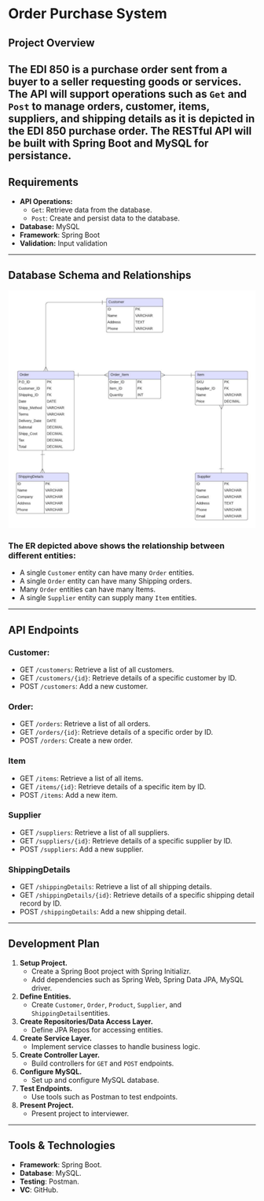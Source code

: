 # Order Purchase System

## Project Overview
The EDI 850 is a purchase order sent from a buyer to a seller requesting goods or services. 
The API will support operations such as `Get` and `Post` to manage orders,
customer, items, suppliers, and shipping details as it is depicted in the EDI 850 purchase order.
The RESTful API will be built with Spring Boot and MySQL for persistance.
--------------
## Requirements
 - **API Operations:**
   - `Get`: Retrieve data from the database.
   - `Post`: Create and persist data to the database.
 - **Database:** MySQL
 - **Framework**: Spring Boot
 - **Validation:** Input validation
-----
## Database Schema and Relationships
 ![image](ERDiagram.jpeg)

### The ER depicted above shows the relationship between different entities:
- A single `Customer` entity can have many `Order` entities.
- A single `Order` entity can have many Shipping orders.
- Many `Order` entities can have many Items.
- A single `Supplier` entity can supply many `Item` entities.
-----
## API Endpoints

### Customer:

- GET `/customers`: Retrieve a list of all customers.
- GET `/customers/{id}`: Retrieve details of a specific customer by ID.
- POST `/customers`: Add a new customer.

### Order:
- GET `/orders`: Retrieve a list of all orders.
- GET `/orders/{id}`: Retrieve details of a specific order by ID.
- POST `/orders`: Create a new order.

### Item

- GET `/items`: Retrieve a list of all items.
- GET `/items/{id}`: Retrieve details of a specific item by ID.
- POST `/items`: Add a new item.

### Supplier

- GET `/suppliers`: Retrieve a list of all suppliers.
- GET `/suppliers/{id}`: Retrieve details of a specific supplier by ID.
- POST `/suppliers`: Add a new supplier.

### ShippingDetails

- GET `/shippingDetails`: Retrieve a list of all shipping details.
- GET `/shippingDetails/{id}`: Retrieve details of a specific shipping detail record by ID.
- POST `/shippingDetails`: Add a new shipping detail.
----
##  Development Plan

1. **Setup Project.**
   - Create a Spring Boot project with Spring Initializr.
   - Add dependencies such as Spring Web, Spring Data JPA, MySQL driver.
2. **Define Entities.**
   - Create `Customer`, `Order`, `Product`, `Supplier`, and `ShippingDetails`entities.
3. **Create Repositories/Data Access Layer.**
   - Define JPA Repos for accessing entities.
4. **Create Service Layer.**
   - Implement service classes to handle business logic.
5. **Create Controller Layer.**
   - Build controllers for `GET` and `POST` endpoints.
6. **Configure MySQL.**
   - Set up and configure MySQL database.
7. **Test Endpoints.**
   - Use tools such as Postman to test endpoints.
8. **Present Project.**
   - Present project to interviewer.
---
## Tools & Technologies
 - **Framework**: Spring Boot.
 - **Database**: MySQL.
 - **Testing**: Postman.
 - **VC**: GitHub.